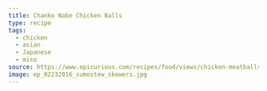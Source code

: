 ```yaml
---
title: Chanko Nabe Chicken Balls
type: recipe
tags:
  - chicken
  - asian
  - Japanese
  - miso
source: https://www.epicurious.com/recipes/food/views/chicken-meatballs-with-ginger-and-miso
image: ep_02232016_sumostew_skewers.jpg
---
```

